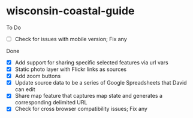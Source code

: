 # wisconsin-coastal-guide

To Do
- [ ] Check for issues with mobile version; Fix any

Done
- [X] Add support for sharing specific selected features via url vars
-	[X] Static photo layer with Flickr links as sources
-	[X] Add zoom buttons
-	[X] Update source data to be a series of Google Spreadsheets that David can edit
-	[X] Share map feature that captures map state and generates a corresponding delimited URL
- [X] Check for cross browser compatibility issues; Fix any
